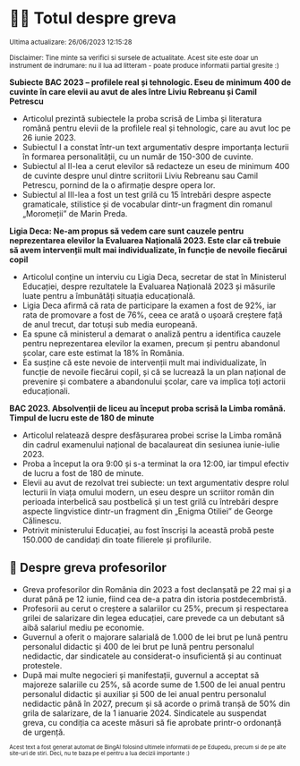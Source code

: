 # 👩‍🏫 Totul despre greva
<sub>Ultima actualizare: 26/06/2023 12:15:28</sub>

<sub>Disclaimer: Tine minte sa verifici si sursele de actualitate. Acest site este doar un instrument de indrumare: nu il lua ad litteram - poate produce informatii partial gresite :)</sub>

**Subiecte BAC 2023 – profilele real și tehnologic. Eseu de minimum 400 de cuvinte în care elevii au avut de ales între Liviu Rebreanu și Camil Petrescu**
- Articolul prezintă subiectele la proba scrisă de Limba și literatura română pentru elevii de la profilele real și tehnologic, care au avut loc pe 26 iunie 2023.
- Subiectul I a constat într-un text argumentativ despre importanța lecturii în formarea personalității, cu un număr de 150-300 de cuvinte.
- Subiectul al II-lea a cerut elevilor să redacteze un eseu de minimum 400 de cuvinte despre unul dintre scriitorii Liviu Rebreanu sau Camil Petrescu, pornind de la o afirmație despre opera lor.
- Subiectul al III-lea a fost un test grilă cu 15 întrebări despre aspecte gramaticale, stilistice și de vocabular dintr-un fragment din romanul „Moromeții” de Marin Preda.

**Ligia Deca: Ne-am propus să vedem care sunt cauzele pentru neprezentarea elevilor la Evaluarea Națională 2023. Este clar că trebuie să avem intervenții mult mai individualizate, în funcție de nevoile fiecărui copil**
- Articolul conține un interviu cu Ligia Deca, secretar de stat în Ministerul Educației, despre rezultatele la Evaluarea Națională 2023 și măsurile luate pentru a îmbunătăți situația educațională.
- Ligia Deca afirmă că rata de participare la examen a fost de 92%, iar rata de promovare a fost de 76%, ceea ce arată o ușoară creștere față de anul trecut, dar totuși sub media europeană.
- Ea spune că ministerul a demarat o analiză pentru a identifica cauzele pentru neprezentarea elevilor la examen, precum și pentru abandonul școlar, care este estimat la 18% în România.
- Ea susține că este nevoie de intervenții mult mai individualizate, în funcție de nevoile fiecărui copil, și că se lucrează la un plan național de prevenire și combatere a abandonului școlar, care va implica toți actorii educaționali.

**BAC 2023. Absolvenții de liceu au început proba scrisă la Limba română. Timpul de lucru este de 180 de minute**
- Articolul relatează despre desfășurarea probei scrise la Limba română din cadrul examenului național de bacalaureat din sesiunea iunie-iulie 2023.
- Proba a început la ora 9:00 și s-a terminat la ora 12:00, iar timpul efectiv de lucru a fost de 180 de minute.
- Elevii au avut de rezolvat trei subiecte: un text argumentativ despre rolul lecturii în viața omului modern, un eseu despre un scriitor român din perioada interbelică sau postbelică și un test grilă cu întrebări despre aspecte lingvistice dintr-un fragment din „Enigma Otiliei” de George Călinescu.
- Potrivit ministerului Educației, au fost înscriși la această probă peste 150.000 de candidați din toate filierele și profilurile.

## 🏫 Despre greva profesorilor
- Greva profesorilor din România din 2023 a fost declanșată pe 22 mai și a durat până pe 12 iunie, fiind cea de-a patra din istoria postdecembristă.
- Profesorii au cerut o creștere a salariilor cu 25%, precum și respectarea grilei de salarizare din legea educației, care prevede ca un debutant să aibă salariul mediu pe economie.
- Guvernul a oferit o majorare salarială de 1.000 de lei brut pe lună pentru personalul didactic și 400 de lei brut pe lună pentru personalul nedidactic, dar sindicatele au considerat-o insuficientă și au continuat protestele.
- După mai multe negocieri și manifestații, guvernul a acceptat să majoreze salariile cu 25%, să acorde sume de 1.500 de lei anual pentru personalul didactic și auxiliar și 500 de lei anual pentru personalul nedidactic până în 2027, precum și să acorde o primă tranșă de 50% din grila de salarizare, de la 1 ianuarie 2024. Sindicatele au suspendat greva, cu condiția ca aceste măsuri să fie aprobate printr-o ordonanță de urgență.


<sub><sub>Acest text a fost generat automat de BingAI folosind ultimele informatii de pe Edupedu, precum si de pe alte site-uri de stiri. Deci, nu te baza pe el pentru a lua decizii importante :)</sub></sub>